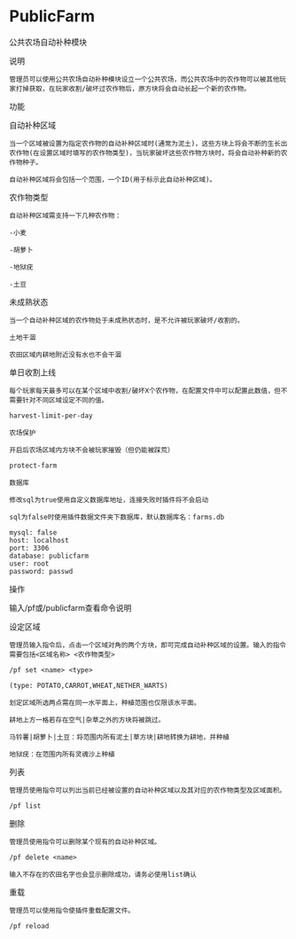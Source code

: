 # PublicFarm
公共农场自动补种模块

说明

	管理员可以使用公共农场自动补种模块设立一个公共农场，而公共农场中的农作物可以被其他玩家打掉获取，在玩家收割/破坏过农作物后，原方块将会自动长起一个新的农作物。
	
功能

自动补种区域

	当一个区域被设置为指定农作物的自动补种区域时(通常为泥土)，这些方块上将会不断的生长出农作物(在设置区域时填写的农作物类型)，当玩家破坏这些农作物方块时，将会自动补种新的农作物种子。
	
	自动补种区域将会包括一个范围，一个ID(用于标示此自动补种区域)。
	

农作物类型

	自动补种区域需支持一下几种农作物：
	
	-小麦
	
	-胡萝卜
	
	-地狱疣
	
	-土豆
	
未成熟状态

	当一个自动补种区域的农作物处于未成熟状态时，是不允许被玩家破坏/收割的。
	
	土地干涸
	
	农田区域内耕地附近没有水也不会干涸
	
单日收割上线

	每个玩家每天最多可以在某个区域中收割/破坏X个农作物，在配置文件中可以配置此数值，但不需要针对不同区域设定不同的值。
	
	harvest-limit-per-day
	
	农场保护
	
	开启后农场区域内方块不会被玩家摧毁（但仍能被踩荒）
	
	protect-farm
	
	数据库
	
	修改sql为true使用自定义数据库地址，连接失败时插件将不会启动
	
	sql为false时使用插件数据文件夹下数据库，默认数据库名：farms.db
	
    mysql: false
    host: localhost
    port: 3306
    database: publicfarm
    user: root
    password: passwd
    


操作

输入/pf或/publicfarm查看命令说明

设定区域 

	管理员输入指令后，点击一个区域对角的两个方块，即可完成自动补种区域的设置。输入的指令需要包括<区域名称> <农作物类型>
	
	/pf set <name> <type>  
	  
	(type: POTATO,CARROT,WHEAT,NETHER_WARTS)
  
	划定区域所选两点需在同一水平面上，种植范围也仅限该水平面。
	
	耕地上方一格若存在空气|杂草之外的方块将被跳过。
	
	马铃薯|胡萝卜|土豆：将范围内所有泥土|草方块|耕地转换为耕地，并种植
	
	地狱疣：在范围内所有灵魂沙上种植
	
列表

	管理员使用指令可以列出当前已经被设置的自动补种区域以及其对应的农作物类型及区域面积。
	
	/pf list
	
删除

	管理员使用指令可以删除某个现有的自动补种区域。
	
	/pf delete <name>
	
	输入不存在的农田名字也会显示删除成功，请务必使用list确认
	
重载

	管理员可以使用指令使插件重载配置文件。
	
	/pf reload

